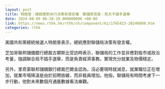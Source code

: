 ```yaml
---
layout: post
title: 特朗普：總統應對央行決策有發言權　聯儲局官員：局方不插手選舉
date: 2024-08-09 06:20:19.000000000 +08:00
link: https://news.rthk.hk/rthk/ch/component/k2/1765423-20240809.htm
categories: rthk
---
```


美國共和黨總統候選人特朗普表示，總統應對聯儲局決策有發言權。

芝加哥聯邦儲備銀行總裁古爾斯比受訪時表示，聯儲局的工作並非應對股市或政治考量，強調聯合局不插手選舉，而是負責經濟事務，實現充分就業及物價穩定。

另外，里奇蒙聯邦儲備銀行總裁巴爾金認為，沒必要現時就減息，就業職位正在增加，就業市場降溫是由於招聘放緩，而非裁員增加。他指，聯儲局有時間考慮下一步行動，他對未來數個月通脹數據看法樂觀。
